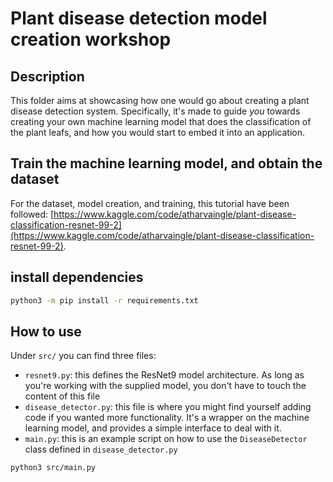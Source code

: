 # Plant disease detection model creation workshop

## Description

This folder aims at showcasing how one would go about creating a plant disease detection system. Specifically, it's made to guide *you* towards creating your own machine learning model that does the classification of the plant leafs, and how you would start to embed it into an application.

## Train the machine learning model, and obtain the dataset

For the dataset, model creation, and training, this tutorial have been followed: [https://www.kaggle.com/code/atharvaingle/plant-disease-classification-resnet-99-2](https://www.kaggle.com/code/atharvaingle/plant-disease-classification-resnet-99-2).

## install dependencies

```bash
python3 -m pip install -r requirements.txt
```

## How to use

Under `src/` you can find three files:
- `resnet9.py`: this defines the ResNet9 model architecture. As long as you're working with the supplied model, you don't have to touch the content of this file
- `disease_detector.py`: this file is where you might find yourself adding code if you wanted more functionality. It's a wrapper on the machine learning model, and provides a simple interface to deal with it.
- `main.py`: this is an example script on how to use the `DiseaseDetector` class defined in `disease_detector.py`

```bash
python3 src/main.py
```
